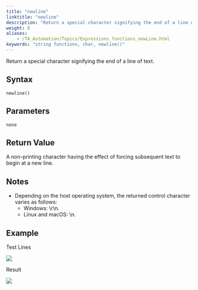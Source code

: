 ```yaml
--- 
title: "newline"
linktitle: "newline"
description: "Return a special character signifying the end of a line of text."
weight: 8
aliases: 
    - /TA_Automation/Topics/Expressions_functions_newLine.html
keywords: "string functions, char, newline()"
---
```


Return a special character signifying the end of a line of text.

## Syntax

`newline()`

## Parameters

`none`

## Return Value

A non-printing character having the effect of forcing subsequent text to begin at a new line.

## Notes

-   Depending on the host operating system, the returned control character varies as follows:
    -   Windows: \\r\\n.
    -   Linux and macOS: \\n.

## Example

Test Lines

![](/images/TA_Automation/Images/automationguide_stringfunction_newLine_pgm.png)

Result

![](/images/TA_Automation/Images/automationguide_stringfunction_newLine_res.png)



